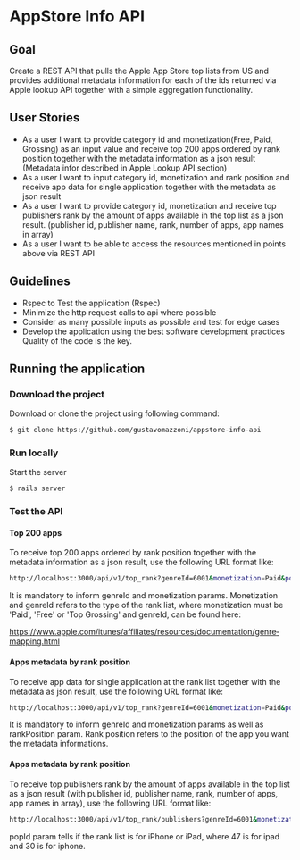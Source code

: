 # AppStore Info API
## Goal

Create a REST API that pulls the Apple App Store top lists from US and provides additional metadata information for each of the ids returned via Apple lookup API together with a simple aggregation functionality.

## User Stories

* As a user I want to provide category id and monetization(Free, Paid, Grossing) as an input value and receive top 200 apps ordered by rank position together with the metadata information as a json result (Metadata infor described in Apple Lookup API section)
* As a user I want to input category id, monetization and rank position and receive app data for single application together with the metadata as json result
* As a user I want to provide category id, monetization and receive top publishers rank by the amount of apps available in the top list as a json result. (publisher id, publisher name, rank, number of apps, app names in array)
* As a user I want to be able to access the resources mentioned in points above via REST API

## Guidelines

* Rspec to Test the application (Rspec)
* Minimize the http request calls to api where possible
* Consider as many possible inputs as possible and test for edge cases
* Develop the application using the best software development practices Quality of the code is the key.


## Running the application
### Download the project
Download or clone the project using following command:
```sh
$ git clone https://github.com/gustavomazzoni/appstore-info-api
```

### Run locally
Start the server
```sh
$ rails server
```

### Test the API
#### Top 200 apps
To receive top 200 apps ordered by rank position together with the metadata information as a json result, use the following URL format like:
```sh
http://localhost:3000/api/v1/top_rank?genreId=6001&monetization=Paid&popId=30
```

It is mandatory to inform genreId and monetization params. Monetization and genreId refers to the type of the rank list, where monetization must be 'Paid', 'Free' or 'Top Grossing' and genreId, can be found here:

https://www.apple.com/itunes/affiliates/resources/documentation/genre­mapping.html

#### Apps metadata by rank position
To receive app data for single application at the rank list together with the metadata as json result, use the following URL format like:
```sh
http://localhost:3000/api/v1/top_rank?genreId=6001&monetization=Paid&popId=30&rankPosition=7
```

It is mandatory to inform genreId and monetization params as well as rankPosition param. Rank position refers to the position of the app you want the metadata informations.

#### Apps metadata by rank position
To receive top publishers rank by the amount of apps available in the top list as a json result (with publisher id, publisher name, rank, number of apps, app names in array), use the following URL format like:
```sh
http://localhost:3000/api/v1/top_rank/publishers?genreId=6001&monetization=Paid&popId=30
```

popId param tells if the rank list is for iPhone or iPad, where 47 is for ipad and 30 is for iphone.

